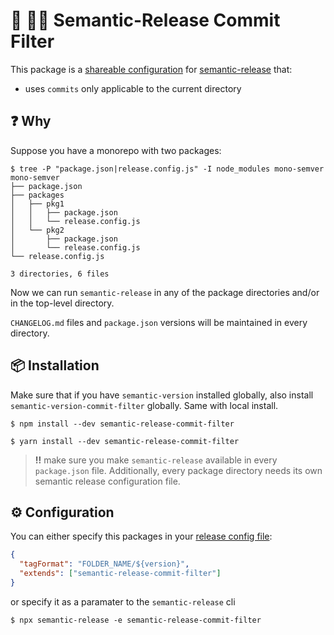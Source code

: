 # :rocket: :female_detective: Semantic-Release Commit Filter

This package is a [shareable configuration](https://github.com/semantic-release/semantic-release/blob/master/docs/usage/shareable-configurations.md) for [semantic-release](https://github.com/semantic-release/semantic-release) that:

- uses `commits` only applicable to the current directory

## :question: Why

Suppose you have a monorepo with two packages:

```
$ tree -P "package.json|release.config.js" -I node_modules mono-semver
mono-semver
├── package.json
├── packages
│   ├── pkg1
│   │   ├── package.json
│   │   └── release.config.js
│   └── pkg2
│       ├── package.json
│       └── release.config.js
└── release.config.js

3 directories, 6 files
```

Now we can run `semantic-release` in any of the package directories and/or in the top-level directory.

`CHANGELOG.md` files and `package.json` versions will be maintained in every directory.

## :package: Installation

Make sure that if you have `semantic-version` installed globally, also install `semantic-version-commit-filter` globally. Same with local install.

```console
$ npm install --dev semantic-release-commit-filter

$ yarn install --dev semantic-release-commit-filter
```

> **!!** make sure you make `semantic-release` available in every `package.json` file. Additionally, every package directory needs its own semantic release configuration file.

## :gear: Configuration

You can either specify this packages in your [release config file](https://github.com/semantic-release/semantic-release/blob/master/docs/usage/configuration.md#extends):

```json
{
  "tagFormat": "FOLDER_NAME/${version}",
  "extends": ["semantic-release-commit-filter"]
}
```

or specify it as a paramater to the `semantic-release` cli

```shell
$ npx semantic-release -e semantic-release-commit-filter
```

